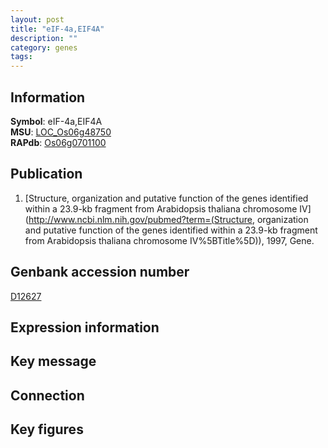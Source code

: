 ```yaml
---
layout: post
title: "eIF-4a,EIF4A"
description: ""
category: genes
tags: 
---
```


## Information
__Symbol__: eIF-4a,EIF4A  
__MSU__: [LOC_Os06g48750](http://rice.plantbiology.msu.edu/cgi-bin/ORF_infopage.cgi?orf=LOC_Os06g48750)  
__RAPdb__: [Os06g0701100](http://rapdb.dna.affrc.go.jp/viewer/gbrowse_details/irgsp1?name=Os06g0701100)  

## Publication
1. [Structure, organization and putative function of the genes identified within a 23.9-kb fragment from Arabidopsis thaliana chromosome IV](http://www.ncbi.nlm.nih.gov/pubmed?term=(Structure, organization and putative function of the genes identified within a 23.9-kb fragment from Arabidopsis thaliana chromosome IV%5BTitle%5D)), 1997, Gene.

## Genbank accession number
[D12627](http://www.ncbi.nlm.nih.gov/nuccore/D12627)

## Expression information

## Key message

## Connection

## Key figures


